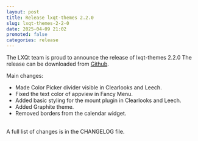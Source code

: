 ```yaml
---
layout: post
title: Release lxqt-themes 2.2.0
slug: lxqt-themes-2-2-0
date: 2025-04-09 21:02
promoted: false
categories: release
---
```

The LXQt team is proud to announce the release of lxqt-themes 2.2.0
The release can be downloaded from [Github](https://github.com/lxqt/lxqt-themes/releases).

Main changes:

 * Made Color Picker divider visible in Clearlooks and Leech.
 * Fixed the text color of appview in Fancy Menu.
 * Added basic styling for the mount plugin in Clearlooks and Leech.
 * Added Graphite theme.
 * Removed borders from the calendar widget.

<br/>
A full list of changes is in the CHANGELOG file.
<br/>
